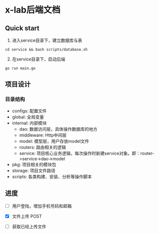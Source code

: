 # x-lab后端文档

## Quick start

1. 进入service目录下，建立数据库与表
```shell
cd service && bash scripts/database.sh
```

2. 在service目录下，启动后端
```shell
go run main.go
```

## 项目设计

### 目录结构

- configs: 配置文件
- global: 全局变量
- internal: 内部模块
    - dao: 数据访问层，具体操作数据库的地方
    - middleware: Http中间层
    - model: 模型层，用户存放model文件
    - routers: 路由相关的逻辑
    - service: 项目核心业务逻辑，每次操作时新建service对象。即：router->service->dao->model
- pkg: 项目相关的模块包
- storage: 项目文件路径
- scripts: 各类构建、安装、分析等操作脚本

## 进度

- [ ] 用户登陆，增加手机号码和邮箱
  
- [x] 文件上传 POST

- [ ] 获取已经上传文件

